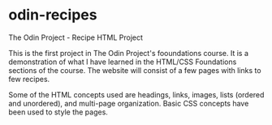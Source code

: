 # odin-recipes
The Odin Project - Recipe HTML Project

This is the first project in The Odin Project's fooundations course.  It is a demonstration of what
I have learned in the HTML/CSS Foundations sections of the course.  The website will consist of a few pages
with links to few recipes.  

Some of the HTML concepts used are headings, links, images, lists (ordered and unordered), and multi-page organization. Basic CSS concepts have been used to style the pages.
